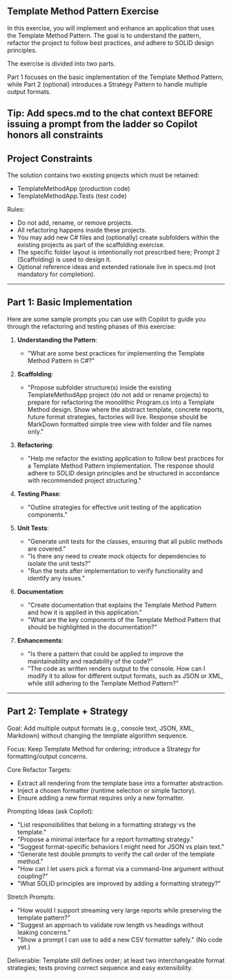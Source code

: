 ## Template Method Pattern Exercise

In this exercise, you will implement and enhance an application that uses the Template Method Pattern. The goal is to understand the pattern, refactor the project to follow best practices, and adhere to SOLID design principles.

The exercise is divided into two parts.

Part 1 focuses on the basic implementation of the Template Method Pattern, while Part 2 (optional) introduces a Strategy Pattern to handle multiple output formats.

Tip: Add specs.md to the chat context BEFORE issuing a prompt from the ladder so Copilot honors all constraints
---

## Project Constraints
The solution contains two existing projects which must be retained:
- TemplateMethodApp (production code)
- TemplateMethodApp.Tests (test code)

Rules:
- Do not add, rename, or remove projects.
- All refactoring happens inside these projects.
- You may add new C# files and (optionally) create subfolders within the existing projects as part of the scaffolding exercise.
- The specific folder layout is intentionally not prescribed here; Prompt 2 (Scaffolding) is used to design it.
- Optional reference ideas and extended rationale live in specs.md (not mandatory for completion).

---

## Part 1: Basic Implementation

Here are some sample prompts you can use with Copilot to guide you through the refactoring and testing phases of this exercise:

1. **Understanding the Pattern**:
   - "What are some best practices for implementing the Template Method Pattern in C#?"

2. **Scaffolding**:
   - "Propose subfolder structure(s) inside the existing TemplateMethodApp  project (do not add or rename projects) to prepare for refactoring the monolithic Program.cs into a Template Method design. Show where the abstract template, concrete reports, future format strategies, factories will live. Response should be MarkDown formatted  simple tree view with folder and file names only."

3. **Refactoring**:
   - "Help me refactor the existing application to follow best practices for a Template Method Pattern implementation. The response should adhere to SOLID design principles and be structured in accordance with recommended project structuring."

4. **Testing Phase**:
   - "Outline strategies for effective unit testing of the application components."

5. **Unit Tests**:
   - "Generate unit tests for the classes, ensuring that all public methods are covered."
   - "Is there any need to create mock objects for dependencies to isolate the unit tests?"
   - "Run the tests after implementation to verify functionality and identify any issues."

6. **Documentation**:
   - "Create documentation that explains the Template Method Pattern and how it is applied in this application."
   - "What are the key components of the Template Method Pattern that should be highlighted in the documentation?"
	
7. **Enhancements**:
   - "Is there a pattern that could be applied to improve the maintainability and readability of the code?"
   - "The code as written renders output to the console. How can I modify it to allow for different output formats, such as JSON or XML, while still adhering to the Template Method Pattern?"

---

## Part 2: Template + Strategy 

Goal: Add multiple output formats (e.g., console text, JSON, XML, Markdown) without changing the template algorithm sequence.

Focus: Keep Template Method for ordering; introduce a Strategy for formatting/output concerns.

Core Refactor Targets:
- Extract all rendering from the template base into a formatter abstraction.
- Inject a chosen formatter (runtime selection or simple factory).
- Ensure adding a new format requires only a new formatter.

Prompting Ideas (ask Copilot):
- "List responsibilities that belong in a formatting strategy vs the template."
- "Propose a minimal interface for a report formatting strategy."
- "Suggest format-specific behaviors I might need for JSON vs plain text."
- "Generate test double prompts to verify the call order of the template method."
- "How can I let users pick a format via a command-line argument without coupling?"
- "What SOLID principles are improved by adding a formatting strategy?"

Stretch Prompts:
- "How would I support streaming very large reports while preserving the template pattern?"
- "Suggest an approach to validate row length vs headings without leaking concerns."
- "Show a prompt I can use to add a new CSV formatter safely." (No code yet.)

Deliverable: Template still defines order; at least two interchangeable format strategies; tests proving correct sequence and easy extensibility.


